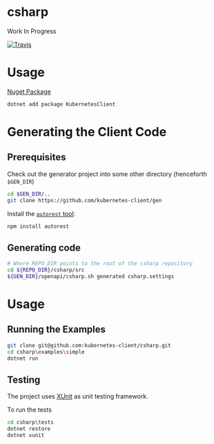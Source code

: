 # csharp
Work In Progress

[![Travis](https://img.shields.io/travis/kubernetes-client/csharp.svg)](https://travis-ci.org/kubernetes-client/csharp)

# Usage
[Nuget Package](https://www.nuget.org/packages/KubernetesClient/0.1.0-beta)

```sh
dotnet add package KubernetesClient
```

# Generating the Client Code

## Prerequisites

Check out the generator project into some other directory
(henceforth `$GEN_DIR`)

```bash
cd $GEN_DIR/..
git clone https://github.com/kubernetes-client/gen
```

Install the [`autorest` tool](https://github.com/azure/autorest):

```bash
npm install autorest
```

## Generating code

```bash
# Where REPO_DIR points to the root of the csharp repository
cd ${REPO_DIR}/csharp/src
${GEN_DIR}/openapi/csharp.sh generated csharp.settings
```

# Usage

## Running the Examples

```bash
git clone git@github.com:kubernetes-client/csharp.git
cd csharp\examples\simple
dotnet run
```

## Testing

The project uses [XUnit](https://xunit.github.io) as unit testing framework.

To run the tests

```bash
cd csharp\tests
dotnet restore
dotnet xunit
```
